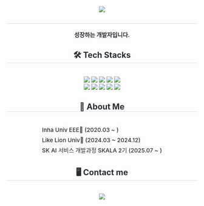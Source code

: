 <div align= "center">
    <img src="https://capsule-render.vercel.app/api?type=waving&color=gradient&height=120&text=wxxwls&animation=&fontColor=000000&fontSize=40" />
</div>

<div align= "center"> 
    <h2 style="border-bottom: 1px solid #d8dee4; color: #282d33;"></h2>  
    <div style="font-weight: 700; font-size: 15px; text-align: center; color: #282d33;">
        성장하는 개발자입니다.
    </div> 
</div>

<div align= "center">
    <h2 style="border-bottom: 1px solid #d8dee4; color: #282d33;"> 🛠️ Tech Stacks </h2> <br> 
    <div style="margin: 0 auto; text-align: center;" align= "center">
        <img src="https://img.shields.io/badge/C++-00599C?style=flat-square&logo=C%2B%2B&logoColor=white">
        <img src="https://img.shields.io/badge/C-A8B9CC?style=flat-square&logo=C&logoColor=white">
        <img src="https://img.shields.io/badge/Django-092E20?style=flat-square&logo=Django&logoColor=white">
        <img src="https://img.shields.io/badge/Docker-2496ED?style=flat-square&logo=Docker&logoColor=white">
        <img src="https://img.shields.io/badge/Git-F05032?style=flat-square&logo=Git&logoColor=white"><br/>
        <img src="https://img.shields.io/badge/MySQL-4479A1?style=flat-square&logo=MySQL&logoColor=white">
        <img src="https://img.shields.io/badge/Notion-000000?style=flat-square&logo=Notion&logoColor=white">
        <img src="https://img.shields.io/badge/Python-3776AB?style=flat-square&logo=Python&logoColor=white">
        <img src="https://img.shields.io/badge/PyTorch-EE4C2C?style=flat-square&logo=PyTorch&logoColor=white">
        <img src="https://img.shields.io/badge/Tensorflow-FF6F00?style=flat-square&logo=Tensorflow&logoColor=white"><br/>
    </div>
</div>

<div align="center">
  <h2 style="border-bottom: 1px solid #d8dee4; color: #282d33;"> 📌 About Me </h2> 
  <br>
  <div style="font-weight: 500; font-size: 15px; color: #282d33; line-height: 1.8; display: inline-block; text-align: left;">
    Inha Univ EEE🏫 (2020.03 ~ )<br>
    Like Lion Univ🦁 (2024.03 ~ 2024.12)<br>
    SK AI 서비스 개발과정 SKALA 2기 (2025.07 ~ )
  </div>
</div>

<div align= "center">
    <h2 style="border-bottom: 1px solid #d8dee4; color: #282d33;"> 🖥️ Contact me </h2> <br> 
    <div align= "center">
        <a href="https://wxxwls0422.tistory.com/">
            <img src="https://img.shields.io/badge/Tistory-000000?style=flat-square&logo=Tistory&logoColor=white&link=https://wxxwls0422.tistory.com/">
        </a>
    </div> <br> 
</div>
